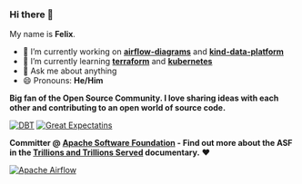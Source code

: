 ### Hi there 👋

My name is **Felix**.

- 🔭 I’m currently working on **[airflow-diagrams](https://github.com/feluelle/airflow-diagrams)** and **[kind-data-platform](https://github.com/feluelle/kind-data-platform)**
- 🌱 I’m currently learning **[terraform](https://www.terraform.io/)** and **[kubernetes](https://kubernetes.io/)**
- 💬 Ask me about anything
- 😄 Pronouns: **He/Him**

**Big fan of the Open Source Community. I love sharing ideas with each other and contributing to an open world of source code.**

[![DBT](https://github-readme-stats.vercel.app/api/pin/?username=dbt-labs&repo=dbt-core&bg_color=00000000&text_color=2d77dc)](https://github.com/dbt-labs/dbt-core)
[![Great Expectatins](https://github-readme-stats.vercel.app/api/pin/?username=great-expectations&repo=great_expectations&bg_color=00000000&text_color=2d77dc)](https://github.com/great-expectations/great_expectations)

**Committer @ [Apache Software Foundation](https://www.apache.org/) - Find out more about the ASF in the [Trillions and Trillions Served](https://www.youtube.com/watch?v=JUt2nb0mgwg) documentary.** ❤️

[![Apache Airflow](https://github-readme-stats.vercel.app/api/pin/?username=apache&repo=airflow&bg_color=00000000&text_color=2d77dc)](https://github.com/apache/airflow)
